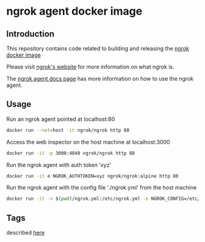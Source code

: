 # ngrok agent docker image

## Introduction

This repository contains code related to building and releasing the [ngrok docker image][ngrok-dockerhub]

Please visit [ngrok's website][ngrok] for more information on what ngrok is.

The [ngrok agent docs page][ngrok-docs] has more information on how to use the ngrok agent.

## Usage

Run an ngrok agent pointed at localhost:80

```bash
docker run --net=host -it ngrok/ngrok http 80
```

Access the web inspector on the host machine at localhost:3000

```bash
docker run -it -p 3000:4040 ngrok/ngrok http 80
```

Run the ngrok agent with auth token 'xyz'

```bash
docker run -it e NGROK_AUTHTOKEN=xyz ngrok/ngrok:alpine http 80
```

Run the ngrok agent with the config file './ngrok.yml' from the host machine

```bash
docker run -it -v $(pwd)/ngrok.yml:/etc/ngrok.yml -e NGROK_CONFIG=/etc/ngrok.yml ngrok/ngrok:alpine http 80
```

## Tags

described [here][ngrok-dockerhub]

[ngrok-dockerhub]: https://hub.docker.com/r/ngrok/ngrok
[ngrok]: https://ngrok.com/
[ngrok-docs]: https://ngrok.com/docs
